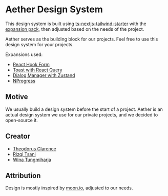 # Aether Design System

This design system is built using [ts-nextjs-tailwind-starter](https://github.com/theodorusclarence/ts-nextjs-tailwind-starter) with the [expansion pack](https://github.com/theodorusclarence/expansion-pack), then adjusted based on the needs of the project.

Aether serves as the building block for our projects. Feel free to use this design system for your projects.

Expansions used:

- [React Hook Form](https://github.com/theodorusclarence/expansion-pack#react-hook-form)
- [Toast with React Query](https://github.com/theodorusclarence/expansion-pack#react-query)
- [Dialog Manager with Zustand](https://github.com/theodorusclarence/expansion-pack#react-query)
- [NProgress](https://github.com/theodorusclarence/expansion-pack#nprogress)

## Motive

We usually build a design system before the start of a project. Aether is an actual design system we use for our private projects, and we decided to open-source it.

## Creator

- [Theodorus Clarence](https://github.com/theodorusclarence)
- [Rizqi Tsani](https://github.com/rizqitsani)
- [Wina Tungmiharja](https://github.com/winatungmiharja)

## Attribution

Design is mostly inspired by [moon.io](https://moon.io/), adjusted to our needs.
